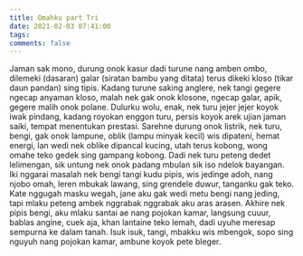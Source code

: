 ```yaml
---
title: Omahku part Tri
date: 2021-02-03 07:41:00
tags:
comments: false
---
```

Jaman sak mono, durung onok kasur dadi turune nang amben ombo, dilemeki (dasaran) galar (siratan bambu yang ditata) terus dikeki kloso (tikar daun pandan) sing tipis. Kadang turune saking anglere, nek tangi gegere ngecap anyaman kloso, malah nek gak onok klosone, ngecap galar, apik, gegere malih onok polane.
Dulurku wolu, enak, nek turu jejer jejer koyok iwak pindang, kadang royokan enggon turu, persis koyok arek ujian jaman saiki, tempat menentukan prestasi.
Sarehne durung onok listrik, nek turu, bengi, gak onok lampune, oblik (lampu minyak kecil) wis dipateni, hemat energi, lan wedi nek oblike dipancal kucing, utah terus kobong, wong omahe teko gedek sing gampang kobong.
Dadi nek turu peteng dedet lelimengan, sik untung nek onok padang mbulan sik iso ndelok bayangan.
Iki nggarai masalah nek bengi tangi kudu pipis, wis jedinge adoh, nang njobo omah, leren mbukak lawang, sing grendele duwur, tanganku gak teko. Kate nggugah masku wegah, jane aku gak wedi metu bengi nang jeding, tapi mlaku peteng ambek nggrabak nggrabak aku aras arasen. Akhire nek pipis bengi, aku mlaku santai ae nang pojokan kamar, langsung cuuur, bablas angine, cuek aja, khan lantaine teko lemah, dadi uyuhe meresap sempurna ke dalam tanah.
Isuk isuk, tangi, mbakku wis mbengok, sopo sing nguyuh nang pojokan kamar, ambune koyok pete bleger.

